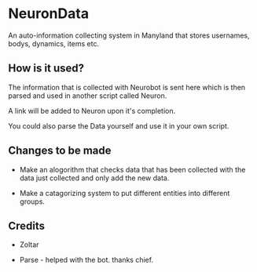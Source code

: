 <h1>NeuronData</h1>

<p>An auto-information collecting system in Manyland that stores usernames, bodys, dynamics, items etc.</p>

<h2>How is it used?</h2>

<p>The information that is collected with Neurobot is sent here which is then parsed and used in another script called Neuron.</p>
<p>A link will be added to Neuron upon it's completion.</p>
<p>You could also parse the Data yourself and use it in your own script.</p>

<h2>Changes to be made</h2>
  <p>
  
   * Make an alogorithm that checks data that has been collected with the data just collected and only add the new data.

  * Make a catagorizing system to put different entities into different groups.
  </p>

<h2>Credits</h2>

  * Zoltar
  
  * Parse - helped with the bot. thanks chief.

